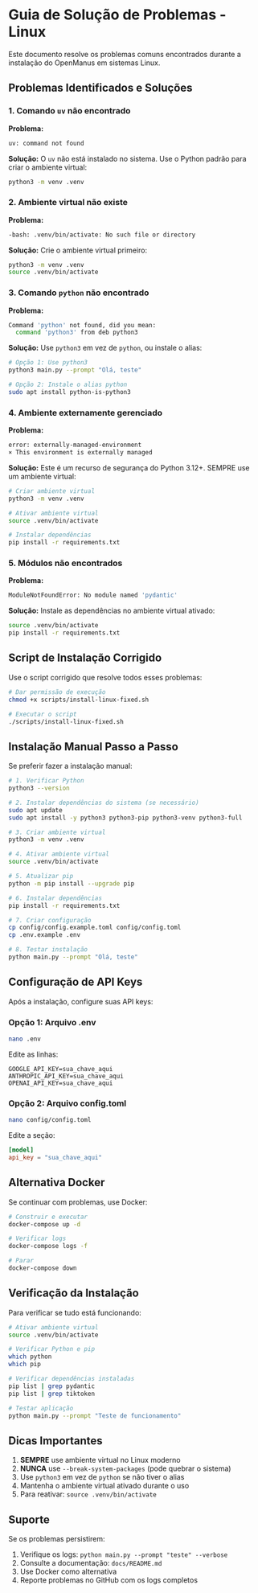 # Guia de Solução de Problemas - Linux

Este documento resolve os problemas comuns encontrados durante a instalação do OpenManus em sistemas Linux.

## Problemas Identificados e Soluções

### 1. Comando `uv` não encontrado

**Problema:**
```bash
uv: command not found
```

**Solução:**
O `uv` não está instalado no sistema. Use o Python padrão para criar o ambiente virtual:

```bash
python3 -m venv .venv
```

### 2. Ambiente virtual não existe

**Problema:**
```bash
-bash: .venv/bin/activate: No such file or directory
```

**Solução:**
Crie o ambiente virtual primeiro:

```bash
python3 -m venv .venv
source .venv/bin/activate
```

### 3. Comando `python` não encontrado

**Problema:**
```bash
Command 'python' not found, did you mean:
  command 'python3' from deb python3
```

**Solução:**
Use `python3` em vez de `python`, ou instale o alias:

```bash
# Opção 1: Use python3
python3 main.py --prompt "Olá, teste"

# Opção 2: Instale o alias python
sudo apt install python-is-python3
```

### 4. Ambiente externamente gerenciado

**Problema:**
```bash
error: externally-managed-environment
× This environment is externally managed
```

**Solução:**
Este é um recurso de segurança do Python 3.12+. SEMPRE use um ambiente virtual:

```bash
# Criar ambiente virtual
python3 -m venv .venv

# Ativar ambiente virtual
source .venv/bin/activate

# Instalar dependências
pip install -r requirements.txt
```

### 5. Módulos não encontrados

**Problema:**
```bash
ModuleNotFoundError: No module named 'pydantic'
```

**Solução:**
Instale as dependências no ambiente virtual ativado:

```bash
source .venv/bin/activate
pip install -r requirements.txt
```

## Script de Instalação Corrigido

Use o script corrigido que resolve todos esses problemas:

```bash
# Dar permissão de execução
chmod +x scripts/install-linux-fixed.sh

# Executar o script
./scripts/install-linux-fixed.sh
```

## Instalação Manual Passo a Passo

Se preferir fazer a instalação manual:

```bash
# 1. Verificar Python
python3 --version

# 2. Instalar dependências do sistema (se necessário)
sudo apt update
sudo apt install -y python3 python3-pip python3-venv python3-full

# 3. Criar ambiente virtual
python3 -m venv .venv

# 4. Ativar ambiente virtual
source .venv/bin/activate

# 5. Atualizar pip
python -m pip install --upgrade pip

# 6. Instalar dependências
pip install -r requirements.txt

# 7. Criar configuração
cp config/config.example.toml config/config.toml
cp .env.example .env

# 8. Testar instalação
python main.py --prompt "Olá, teste"
```

## Configuração de API Keys

Após a instalação, configure suas API keys:

### Opção 1: Arquivo .env
```bash
nano .env
```

Edite as linhas:
```env
GOOGLE_API_KEY=sua_chave_aqui
ANTHROPIC_API_KEY=sua_chave_aqui
OPENAI_API_KEY=sua_chave_aqui
```

### Opção 2: Arquivo config.toml
```bash
nano config/config.toml
```

Edite a seção:
```toml
[model]
api_key = "sua_chave_aqui"
```

## Alternativa Docker

Se continuar com problemas, use Docker:

```bash
# Construir e executar
docker-compose up -d

# Verificar logs
docker-compose logs -f

# Parar
docker-compose down
```

## Verificação da Instalação

Para verificar se tudo está funcionando:

```bash
# Ativar ambiente virtual
source .venv/bin/activate

# Verificar Python e pip
which python
which pip

# Verificar dependências instaladas
pip list | grep pydantic
pip list | grep tiktoken

# Testar aplicação
python main.py --prompt "Teste de funcionamento"
```

## Dicas Importantes

1. **SEMPRE** use ambiente virtual no Linux moderno
2. **NUNCA** use `--break-system-packages` (pode quebrar o sistema)
3. Use `python3` em vez de `python` se não tiver o alias
4. Mantenha o ambiente virtual ativado durante o uso
5. Para reativar: `source .venv/bin/activate`

## Suporte

Se os problemas persistirem:

1. Verifique os logs: `python main.py --prompt "teste" --verbose`
2. Consulte a documentação: `docs/README.md`
3. Use Docker como alternativa
4. Reporte problemas no GitHub com os logs completos